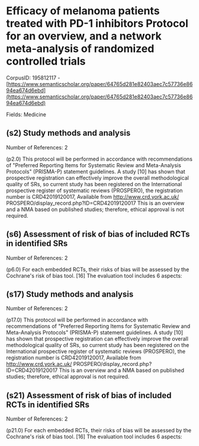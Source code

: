 # Efficacy of melanoma patients treated with PD-1 inhibitors Protocol for an overview, and a network meta-analysis of randomized controlled trials

CorpusID: 195812117 - [https://www.semanticscholar.org/paper/64765d281e82403aec7c57736e8694ea674d6ebd](https://www.semanticscholar.org/paper/64765d281e82403aec7c57736e8694ea674d6ebd)

Fields: Medicine

## (s2) Study methods and analysis
Number of References: 2

(p2.0) This protocol will be performed in accordance with recommendations of "Preferred Reporting Items for Systematic Review and Meta-Analysis Protocols" (PRISMA-P) statement guidelines. A study [10] has shown that prospective registration can effectively improve the overall methodological quality of SRs, so current study has been registered on the International prospective register of systematic reviews (PROSPERO), the registration number is CRD42019120017, Available from http://www.crd.york.ac.uk/ PROSPERO/display_record.php?ID=CRD42019120017 This is an overview and a NMA based on published studies; therefore, ethical approval is not required.
## (s6) Assessment of risk of bias of included RCTs in identified SRs
Number of References: 2

(p6.0) For each embedded RCTs, their risks of bias will be assessed by the Cochrane's risk of bias tool. [16] The evaluation tool includes 6 aspects:
## (s17) Study methods and analysis
Number of References: 2

(p17.0) This protocol will be performed in accordance with recommendations of "Preferred Reporting Items for Systematic Review and Meta-Analysis Protocols" (PRISMA-P) statement guidelines. A study [10] has shown that prospective registration can effectively improve the overall methodological quality of SRs, so current study has been registered on the International prospective register of systematic reviews (PROSPERO), the registration number is CRD42019120017, Available from http://www.crd.york.ac.uk/ PROSPERO/display_record.php?ID=CRD42019120017 This is an overview and a NMA based on published studies; therefore, ethical approval is not required.
## (s21) Assessment of risk of bias of included RCTs in identified SRs
Number of References: 2

(p21.0) For each embedded RCTs, their risks of bias will be assessed by the Cochrane's risk of bias tool. [16] The evaluation tool includes 6 aspects:

